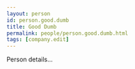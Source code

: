 ```yaml
---
layout: person
id: person.good.dumb
title: Good Dumb
permalink: people/person.good.dumb.html
tags: [company.edit]
---
```


Person details...